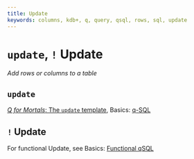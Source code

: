 ```yaml
---
title: Update
keywords: columns, kdb+, q, query, qsql, rows, sql, update
---
```


# `update`, `!` Update



_Add rows or columns to a table_

## `update`

<i class="far fa-hand-point-right"></i> [_Q for Mortals_: The `update` template](http://code.kx.com/q4m3/9_Queries_q-sql/#95-the-update-template),
Basics: [q-SQL](../basics/qsql.md)


## `!` Update

<i class="far fa-hand-point-right"></i>
For functional Update, see Basics: [Functional qSQL](../basics/funsql.md#update)

